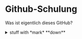 # Github-Schulung

Was ist eigentlich dieses GitHub?


<details>
  <summary>stuff with *mark* **down**</summary>
  <p>

## _formatted_ **heading** with [a](link)

---
{{standard 3-backtick code block omitted from here due to escaping issues}}
---

Collapsible until here.
  </p>
</details>
